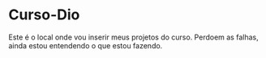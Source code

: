# Curso-Dio
Este é o local onde vou inserir meus projetos do curso.
Perdoem as falhas, ainda estou entendendo o que estou fazendo.
